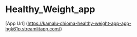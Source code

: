 # Healthy_Weight_app


[App Url] (https://kamalu-chioma-healthy-weight-app-app-hgk61p.streamlitapp.com/)
